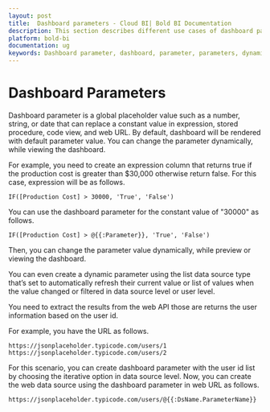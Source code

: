 ```yaml
---
layout: post
title:  Dashboard parameters - Cloud BI| Bold BI Documentation
description: This section describes different use cases of dashboard parameters in dashboards using the Bold BI Cloud.
platform: bold-bi
documentation: ug
keywords: Dashboard parameter, dashboard, parameter, parameters, dynamic, configure dashboard parameter, query parameter
---
```


# Dashboard Parameters

Dashboard parameter is a global placeholder value such as a number, string, or date that can replace a constant value in expression, stored procedure, code view, and web URL. By default, dashboard will be rendered with default parameter value. You can change the parameter dynamically, while viewing the dashboard.

For example, you need to create an expression column that returns true if the production cost is greater than $30,000 otherwise return false. For this case, expression will be as follows.

`IF([Production Cost] > 30000, 'True', 'False')`

You can use the dashboard parameter for the constant value of "30000" as follows.

 `IF([Production Cost] > @{{:Parameter}}, 'True', 'False')`

Then, you can change the parameter value dynamically, while preview or viewing the dashboard.

You can even create a dynamic parameter using the list data source type that’s set to automatically refresh their current value or list of values when the value changed or filtered in data source level or user level.

You need to extract the results from the web API those are returns the user information based on the user id.

For example, you have the URL as follows.

`https://jsonplaceholder.typicode.com/users/1`
`https://jsonplaceholder.typicode.com/users/2`

For this scenario, you can create dashboard parameter with the user id list by choosing the iterative option in data source level. Now, you can create the web data source using the dashboard parameter in web URL as follows.

`https://jsonplaceholder.typicode.com/users/@{{:DsName.ParameterName}}`